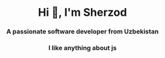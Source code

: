 <h1 align="center">Hi 👋, I'm Sherzod</h1>
<h3 align="center">A passionate software developer from Uzbekistan</h3>
<h3 align="center">I like anything about js</h3>
